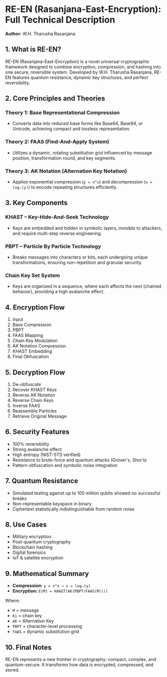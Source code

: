 
# RE-EN (Rasanjana-East-Encryption): Full Technical Description

**Author:** W.H. Tharusha Rasanjana

## 1. What is RE-EN?
RE-EN (Rasanjana-East-Encryption) is a novel universal cryptographic framework designed to combine encryption, compression, and hashing into one secure, reversible system. Developed by W.H. Tharusha Rasanjana, RE-EN features quantum resistance, dynamic key structures, and perfect reversibility.

## 2. Core Principles and Theories

### Theory 1: Base Representational Compression
- Converts data into reduced base forms like Base64, Base94, or Unicode, achieving compact and lossless representation.

### Theory 2: FAAS (Find-And-Apply System)
- Utilizes a dynamic, rotating substitution grid influenced by message position, transformation round, and key segments.

### Theory 3: AK Notation (Alternation Key Notation)
- Applies exponential compression (`y = n^x`) and decompression (`x = logₙ(y)`) to encode repeating structures efficiently.

## 3. Key Components

### KHAST – Key-Hide-And-Seek Technology
- Keys are embedded and hidden in symbolic layers, invisible to attackers, and require multi-step reverse engineering.

### PBPT – Particle By Particle Technology
- Breaks messages into characters or bits, each undergoing unique transformations, ensuring non-repetition and granular security.

### Chain Key Set System
- Keys are organized in a sequence, where each affects the next (chained behavior), providing a high avalanche effect.

## 4. Encryption Flow
1. Input
2. Base Compression
3. PBPT
4. FAAS Mapping
5. Chain Key Modulation
6. AK Notation Compression
7. KHAST Embedding
8. Final Obfuscation

## 5. Decryption Flow
1. De-obfuscate
2. Recover KHAST Keys
3. Reverse AK Notation
4. Reverse Chain Keys
5. Inverse FAAS
6. Reassemble Particles
7. Retrieve Original Message

## 6. Security Features
- 100% reversibility
- Strong avalanche effect
- High entropy (NIST-STS verified)
- Resistance to brute-force and quantum attacks (Grover's, Shor’s)
- Pattern obfuscation and symbolic noise integration

## 7. Quantum Resistance
- Simulated testing against up to 100 million qubits showed no successful breaks
- Non-representable keyspace in binary
- Ciphertext statistically indistinguishable from random noise

## 8. Use Cases
- Military encryption
- Post-quantum cryptography
- Blockchain hashing
- Digital forensics
- IoT & satellite encryption

## 9. Mathematical Summary
- **Compression:** `y = n^x → x = logₙ(y)`
- **Encryption:** `E(M) = KHAST(AK(PBPT(FAAS(M))))`

Where:
- `M` = message  
- `Ki` = chain key  
- `AK` = Alternation Key  
- `PBPT` = character-level processing  
- `FAAS` = dynamic substitution grid  

## 10. Final Notes
RE-EN represents a new frontier in cryptography: compact, complex, and quantum-secure. It transforms how data is encrypted, compressed, and stored.


